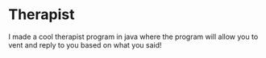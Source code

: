 # Therapist
I made a cool therapist program in java where the program will allow you to vent and reply  to you based on what you said!
